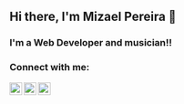 ## Hi there, I'm Mizael Pereira  👋

### I'm a Web Developer and musician!!

### Connect with me:

[<img align="left" alt="Linkedin | LinkedIn" width="22px" src="https://cdn.jsdelivr.net/npm/simple-icons@v3/icons/linkedin.svg" />][linkedin]
[<img align="left" alt="Instagram | Instagram" width="22px" src="https://cdn.jsdelivr.net/npm/simple-icons@v3/icons/instagram.svg" />][instagram]
[<img align="left" alt="Portfolio | Portfolio" width="22px" src="https://cdn.jsdelivr.net/npm/simple-icons@v3/icons/instagram.svg" />][website]

<br />
<br />
<br />

[website]: https://mizaelp.github.io/portfolio/
[instagram]: https://www.instagram.com/w4_mizael/
[linkedin]: https://www.linkedin.com/in/mizael-pereira/